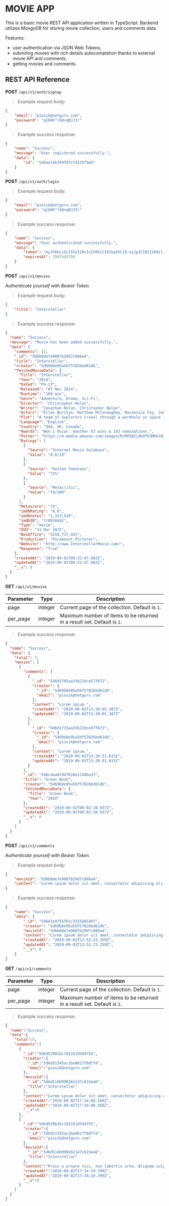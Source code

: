 # MOVIE APP

This is a basic movie REST API application written in TypeScript. Backend utilizes MongoDB for storing movie collection, users and comments data.

Features:

- user authentication via JSON Web Tokens,
- submiting movies with rich details autocompletion thanks to external movie API and comments,
- getting movies and comments.

## REST API Reference

**POST** `/api/v1/auth/signup`

> Example request body:

```json
{
	"email": "piosik@netguru.com",
	"password": "q{UHh^)9@<qBJJ3!"
}
```

> Example success response:

```json
{
	"name": "Success",
	"message": "User registered successfully.",
	"data": {
		"id": "5d6aa7eb769f07c74135f9ed"
	}
}
```

**POST** `/api/v1/auth/login`

> Example request body:

```json
{
	"email": "piosik@netguru.com",
	"password": "q{UHh^)9@<qBJJ3!"
}
```

> Example success response:

```json
{
	"name": "Success",
	"message": "User authenticated successfully.",
	"data": {
		"token": "eyJhbGciOiJIUzI1NiIsInR5cCI6IkpXVCJ9.eyJpZCI6IjVkNjliOGU5NWE1YmY1NzgyYmJkNjFkYiIsImlhdCI6MTU2NzI3MDk1OCwiZXhwIjoxNTY3NDQzNzU4fQ.EtkVcg1uFgH0lqj4Ng5QTsQ6K0ALVAIWkclitSR9X0c",
		"expiresAt": 1567443758
	}
}
```

**POST** `/api/v1/movies`

_Authenticate yourself with Bearer Token._

> Example request body:

```json
{
	"title": "Interstellar"
}
```

> Example success response:

```json
{
  "name": "Success",
  "message": "Movie has been added successfully.",
  "data": {
    "comments": [],
    "_id": "5d6b8de7e9087b29d7c088a4",
    "title": "Interstellar",
    "creator": "5d69b8e95a5bf5782bbd61db",
    "fetchedMovieData": {
      "Title": "Interstellar",
      "Year": "2014",
      "Rated": "PG-13",
      "Released": "07 Nov 2014",
      "Runtime": "169 min",
      "Genre": "Adventure, Drama, Sci-Fi",
      "Director": "Christopher Nolan",
      "Writer": "Jonathan Nolan, Christopher Nolan",
      "Actors": "Ellen Burstyn, Matthew McConaughey, Mackenzie Foy, John Lithgow",
      "Plot": "A team of explorers travel through a wormhole in space in an attempt to ensure humanity's survival.",
      "Language": "English",
      "Country": "USA, UK, Canada",
      "Awards": "Won 1 Oscar. Another 43 wins & 143 nominations.",
      "Poster": "https://m.media-amazon.com/images/M/MV5BZjdkOTU3MDktN2IxOS00OGEyLWFmMjktY2FiMmZkNWIyODZiXkEyXkFqcGdeQXVyMTMxODk2OTU@._V1_SX300.jpg",
      "Ratings": [
        {
          "Source": "Internet Movie Database",
          "Value": "8.6/10"
        },
        {
          "Source": "Rotten Tomatoes",
          "Value": "72%"
        },
        {
          "Source": "Metacritic",
          "Value": "74/100"
        }
      ],
      "Metascore": "74",
      "imdbRating": "8.6",
      "imdbVotes": "1,323,520",
      "imdbID": "tt0816692",
      "Type": "movie",
      "DVD": "31 Mar 2015",
      "BoxOffice": "$158,737,441",
      "Production": "Paramount Pictures",
      "Website": "http://www.InterstellarMovie.com/",
      "Response": "True"
    },
    "createdAt": "2019-09-01T09:22:47.082Z",
    "updatedAt": "2019-09-01T09:22:47.082Z",
    "__v": 0
  }
}
```

**GET** `/api/v1/movies`

| Parameter | Type    | Description                                                             |
| --------- | ------- | ----------------------------------------------------------------------- |
| page      | integer | Current page of the collection. Default is `1`.                         |
| per_page  | integer | Maximum number of items to be returned in a result set. Default is `2`. |

> Example success response:

```json
{
  "name": "Success",
  "data": {
    "total": 7,
    "movies": [
      {
        "comments": [
          {
            "_id": "5d6d1705aa33b22dce57f872",
            "creator": {
              "_id": "5d69b8e95a5bf5782bbd61db",
              "email": "piosik@netguru.com"
            },
            "content": "Lorem ipsum.",
            "createdAt": "2019-09-02T13:20:05.387Z",
            "updatedAt": "2019-09-02T13:20:05.387Z"
          },
          {
            "_id": "5d6d1733aa33b22dce57f873",
            "creator": {
              "_id": "5d69b8e95a5bf5782bbd61db",
              "email": "piosik@netguru.com"
            },
            "content": "Lorem ipsum.",
            "createdAt": "2019-09-02T13:20:51.815Z",
            "updatedAt": "2019-09-02T13:20:51.815Z"
          }
        ],
        "_id": "5d6cdaa67d47610e1144ba3f",
        "title": "Green Book",
        "creator": "5d69b8e95a5bf5782bbd61db",
        "fetchedMovieData": {
          "Title": "Green Book",
          "Year": "2018"
        },
        "createdAt": "2019-09-02T09:02:30.937Z",
        "updatedAt": "2019-09-02T09:02:30.937Z",
        "__v": 0
      }
    ]
  }
}
```

**POST** `/api/v1/comments`

_Authenticate yourself with Bearer Token._

> Example request body:

```json
{
	"movieId": "5d6b8de7e9087b29d7c088a4",
	"content": "Lorem ipsum dolor sit amet, consectetur adipiscing elit."
}
```

> Example success response:

```json
{
	"name": "Success",
	"data": {
		"_id": "5d6d1e9755fb1c3315d854bf",
		"creator": "5d69b8e95a5bf5782bbd61db",
		"movieId": "5d6b8de7e9087b29d7c088a4",
		"content": "Lorem ipsum dolor sit amet, consectetur adipiscing elit.",
		"createdAt": "2019-09-02T13:52:23.259Z",
		"updatedAt": "2019-09-02T13:52:23.259Z",
		"__v": 0
	}
}
```

**GET** `/api/v1/comments`

| Parameter | Type    | Description                                                             |
| --------- | ------- | ----------------------------------------------------------------------- |
| page      | integer | Current page of the collection. Default is `1`.                         |
| per_page  | integer | Maximum number of items to be returned in a result set. Default is `2`. |

> Example success response:

```json
{
  "name":"Success",
  "data":{
    "total":5,
    "comments":[
      {
        "_id":"5d6d52901bc191151d594f54",
        "creator":{
          "_id":"5d6d51545ac1be0017f0dff4",
          "email":"piosik@netguru.com"
        },
        "movieId":{
          "_id":"5d6d5166990262147c615ea6",
          "title":"Interstellar"
        },
        "content":"Lorem ipsum dolor sit amet, consectetur adipiscing elit. Vestibulum nec pellentesque lorem, sed varius tellus. Phasellus pretium tortor vel porta sodales. Proin a ornare nisi, non lobortis urna. Aliquam vulputate quam ac congue pulvinar. Praesent aliquet egestas felis id vulputate. Pellentesque consectetur lorem nisl. Vivamus gravida fringilla interdum.",
        "createdAt":"2019-09-02T17:34:08.560Z",
        "updatedAt":"2019-09-02T17:34:08.560Z",
        "__v":0
      },
      {
        "_id":"5d6d529b1bc191151d594f55",
        "creator":{
          "_id":"5d6d51545ac1be0017f0dff4",
          "email":"piosik@netguru.com"
        },
        "movieId":{
          "_id":"5d6d5166990262147c615ea6",
          "title":"Interstellar"
        },
        "content":"Proin a ornare nisi, non lobortis urna. Aliquam vulputate quam ac congue pulvinar. Praesent aliquet egestas felis id vulputate. Pellentesque consectetur lorem nisl. Vivamus gravida fringilla interdum.",
        "createdAt":"2019-09-02T17:34:19.399Z",
        "updatedAt":"2019-09-02T17:34:19.399Z",
        "__v":0
      }
    ]
  }
}
```
